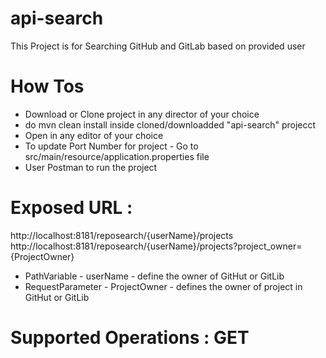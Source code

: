# api-search
This Project is for Searching GitHub and GitLab based on provided user

# How Tos
- Download or Clone project in any director of your choice
- do mvn clean install inside cloned/downloadded "api-search" projecct
- Open in any editor of your choice
- To update Port Number for project - Go to src/main/resource/application.properties file
- User Postman to run the project

# Exposed URL : 
http://localhost:8181/reposearch/{userName}/projects
http://localhost:8181/reposearch/{userName}/projects?project_owner={ProjectOwner}

- PathVariable 		- userName 		- define the owner of GitHut or GitLib
- RequestParameter 	- ProjectOwner 	- defines the owner of project in GitHut or GitLib

# Supported Operations : GET